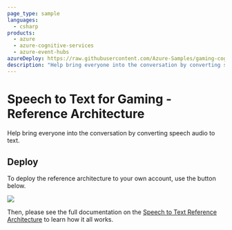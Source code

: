 ```yaml
---
page_type: sample
languages:
  - csharp
products:
  - azure
  - azure-cognitive-services
  - azure-event-hubs
azureDeploy: https://raw.githubusercontent.com/Azure-Samples/gaming-cognitive-services-speech-to-text/master/azuredeploy.json
description: "Help bring everyone into the conversation by converting speech audio to text."
---
```


# Speech to Text for Gaming - Reference Architecture

Help bring everyone into the conversation by converting speech audio to text.

## Deploy

To deploy the reference architecture to your own account, use the button below.

<a href="https://aka.ms/arm-gaming-cognitive-services-speech-to-text" target="_blank"><img src="https://azuredeploy.net/deploybutton.png"/></a>

Then, please see the full documentation on the [Speech to Text Reference Architecture](https://docs.microsoft.com/gaming/azure/reference-architectures/cognitive-speech-to-text) to learn how it all works.
